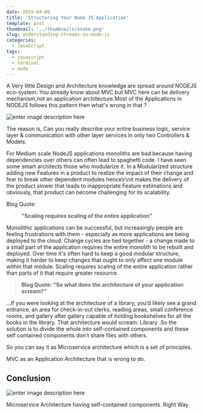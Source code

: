 ```yaml
---
date: 2019-04-09
title: 'Structuring Your Node JS Application'
template: post
thumbnail: '../thumbnails/snake.png'
slug: understanding-streams-in-node-js
categories:
  - JavaScript
tags:
  - javascript
  - terminal
  - node
---
```


A Very little Design and Architecture knowledge are spread around NODEJS eco-system. You already know about MVC but MVC here can be delivery mechanism,not an application architecture.Most of the Applications in NODEJS follows this pattern then what\'s wrong in that ?

![enter image description here](https://res.cloudinary.com/dwnvnfejf/image/upload/v1562842629/blog/microservices/surprise-gif-2-300x191.gif)

The reason is, Can you really describe your entire business logic, service layer & communication  with other layer services in only two Controllers & Models.

For Medium scale NodeJS applications monoliths are bad because having dependencies over others can often lead to spaghetti code. I have seen some smart architects those who modularize it.
In a Modularized structure adding new Features in a product to realize the impact of their change and fear to break other dependent modules hence\r\nit makes the delivery of the product slower that leads to inappropriate Feature estimations and obviously, that product can become challenging for its scalability.

Blog Quote:
 

> **"Scaling requires scaling of the entire application\"**

Monolithic applications can be successful, but increasingly people are feeling frustrations with them - especially as more  applications are being deployed to the cloud. Change cycles are tied together - a change made to a small part of the application  requires the entire monolith to be rebuilt and deployed. Over time it\'s often hard to keep a good modular structure, making it  harder to keep changes that ought to only affect one module within that module. Scaling requires scaling of the entire application  rather than parts of it that require greater resource.

> **Blog Quote: "So what does the architecture of   your application scream?\"**

...if you were looking at the architecture of a library, you’d likely see a grand entrance, an area for check-in-out clerks, reading areas, small conference rooms, and gallery after gallery capable of holding bookshelves for all the books in the library. That architecture would scream: Library .So the solution is to divide  the whole into self-contained components and these self contained components don\'t share files with others. 

So you can say it as Microservice architecture which is a set of principles.

MVC as an Application Architecture that is wrong to do.

## Conclusion

![enter image description here](https://res.cloudinary.com/dwnvnfejf/image/upload/v1562843061/blog/microservices/Capture-e1546678989104-357x400.png)

Microservice Architecture having self-contained components. Right Way